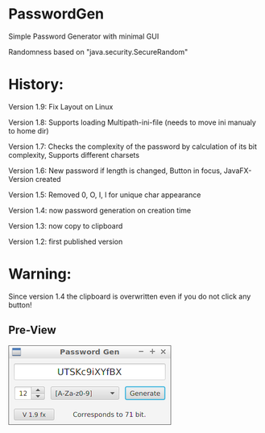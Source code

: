# PasswordGen

Simple Password Generator with minimal GUI

Randomness based on "java.security.SecureRandom"



# History:

Version 1.9: Fix Layout on Linux

Version 1.8: Supports loading Multipath-ini-file (needs to move ini manualy to home dir)

Version 1.7: Checks the complexity of the password by calculation of its bit complexity,
             Supports different charsets

Version 1.6: New password if length is changed, Button in focus, JavaFX-Version created

Version 1.5: Removed 0, O, I, l for unique char appearance

Version 1.4: now password generation on creation time

Version 1.3: now copy to clipboard

Version 1.2: first published version

# Warning:

Since version 1.4 the clipboard is overwritten even if you do not click any button!



## Pre-View

![Screenshot](doc/screenshot.png)